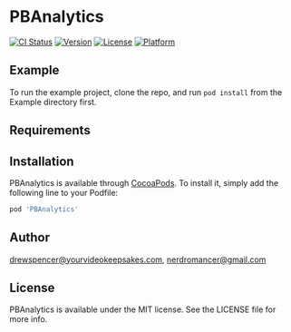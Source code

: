 # PBAnalytics

[![CI Status](https://img.shields.io/travis/drewspencer@yourvideokeepsakes.com/PBAnalytics.svg?style=flat)](https://travis-ci.org/drewspencer@yourvideokeepsakes.com/PBAnalytics)
[![Version](https://img.shields.io/cocoapods/v/PBAnalytics.svg?style=flat)](https://cocoapods.org/pods/PBAnalytics)
[![License](https://img.shields.io/cocoapods/l/PBAnalytics.svg?style=flat)](https://cocoapods.org/pods/PBAnalytics)
[![Platform](https://img.shields.io/cocoapods/p/PBAnalytics.svg?style=flat)](https://cocoapods.org/pods/PBAnalytics)

## Example

To run the example project, clone the repo, and run `pod install` from the Example directory first.

## Requirements

## Installation

PBAnalytics is available through [CocoaPods](https://cocoapods.org). To install
it, simply add the following line to your Podfile:

```ruby
pod 'PBAnalytics'
```

## Author

drewspencer@yourvideokeepsakes.com, nerdromancer@gmail.com

## License

PBAnalytics is available under the MIT license. See the LICENSE file for more info.
